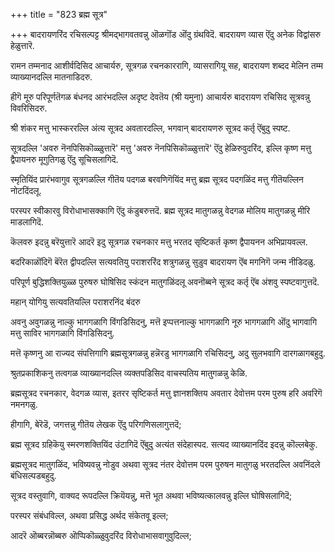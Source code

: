+++
title = "823 ब्रह्म सूत्र"

+++
बादरायणरिंद रचिसल्पट्ट श्रीमद्भागवतवन्नु ऒळगॊंड ऒंदु ग्रंथविदॆ. बादरायण व्यास ऎंदु अनेक विद्वांसरु हेळुत्तारॆ.

रामन तम्मनाद आशीर्वदिसिद आचार्यरु, सूत्रगळ रचनकाररागि, व्यासरागियू सह, बादरायण शब्दद मेलिन तम्म व्याख्यानदल्लि मातनाडिदरु.

हीगॆ मूरु परिपूर्णतॆगळ बंधनद आरंभदल्लि अदृष्ट देवतॆय (श्री यमुना) आचार्यरु बादरायण रचिसिद सूत्रवन्नु विवरिसिदरु.

श्री शंकर मत्तु भास्कररल्लि अंत्य सूत्रद अवतारदल्लि, भगवान् बादरायणरु सूत्रद कर्तृ ऎंबुदु स्पष्ट.

सूत्रदल्लि 'अवरु नॆनपिसिकॊळ्ळुत्तारॆ' मत्तु 'अवरु नॆनपिसिकॊळ्ळुत्तारॆ' ऎंदु हेळिरुवुदरिंद, इल्लि कृष्ण मत्तु द्वैपायनरु मूगुतिगळु ऎंदु सूचिसलागिदॆ.

स्मृतियिंद प्रारंभवागुव सूत्रगळल्लि गीतॆय पदगळ बरवणिगॆयिंद मत्तु ब्रह्म सूत्रद पदगळिंद मत्तु गीतॆयल्लिन नोटदिंदलू.

परस्पर स्वीकारवु विरोधाभासक्कागि ऎंदु कंडुबरुत्तदॆ. ब्रह्म सूत्रद मातुगळन्नु वेदगळ मोलिय मातुगळन्नु मीरि माडलागिदॆ.

कॆलवरु इदन्नु बरॆयुत्तारॆ आदरॆ इदु सूत्रगळ रचनकार मत्तु भरतद सृष्टिकर्त कृष्ण द्वैपायनन अभिप्रायवल्ल.

बदरिकाळॊंदिगॆ बॆरॆत द्वीपदल्लि सत्यवतियु पराशररिंद शत्रुगळन्नु सुडुव बादरायण ऎंब मगनिगॆ जन्म नीडिदळु.

परिपूर्ण बुद्धिशक्तियुळ्ळ पुरुषरु घोषिसिद स्कंदन मातुगळिंदलू अवनॊब्बने सूत्रद कर्तृ ऎंब अंशवु स्पष्टवागुत्तदॆ.

महान् योगियु सत्यवतियल्लि पराशरनिंद बंदरु

अवनु अवुगळन्नु नाल्कु भागगळागि विंगडिसिदनु, मत्तॆ इप्पत्तनाल्कु भागगळागि नूरु भागगळागि ऒंदु भागवागि मत्तु साविर भागगळागि विंगडिसिदनु.

मत्तॆ कृष्णनु आ राज्यद संपत्तिगागि ब्रह्मसूत्रगळन्नु हन्नॆरडु भागगळागि रचिसिदनु, अदु सुलभवागि दारगळागबहुदु.

श्रुतप्रकाशिकनु तत्वगळ व्याख्यानदल्लि व्यक्तपडिसिद वाचस्पतिय मातुगळन्नु केळि.

ब्रह्मसूत्रद रचनकार, वेदगळ व्यास, इतरर सृष्टिकर्त मत्तु ज्ञानशक्तिय अवतार देवोत्तम परम पुरुष हरि अवरिगॆ नमनगळु.

हीगागि, बेरॆडॆ, जगत्तन्नु गीतॆय लेखक ऎंदु परिगणिसलागुत्तदॆ;

ब्रह्म सूत्रद ग्रहिकॆयु स्मरणशक्तियिंद उंटागिदॆ ऎंबुदु अत्यंत संदेहास्पद. सत्यद व्याख्यानदिंद इदन्नु कॊल्लबेकु.

ब्रह्मसूत्रद मातुगळिंद, भविष्यवन्नु नोडुव अथवा सूत्रद नंतर देवोत्तम परम पुरुषन मातुगळु भरतदल्लि अवनिंदले बंधिसल्पडबहुदु.

सूत्रद वस्तुवागि, वाक्यद रूपदल्लि क्रियॆयन्नु, मत्तॆ भूत अथवा भविष्यत्कालवन्नु इल्लि घोषिसलागिदॆ;

परस्पर संबंधविल्ल, अथवा प्रसिद्ध अर्थद संकेतवू इल्ल;

आदरॆ ऒब्बरन्नॊब्बरु ऒप्पिकॊळ्ळुवुदरिंद विरोधाभासवागुवुदिल्ल;

